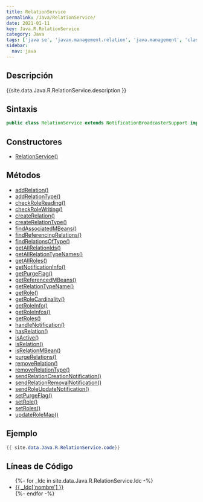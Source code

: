 ```yaml
---
title: RelationService
permalink: /Java/RelationService/
date: 2021-01-11
key: Java.R.RelationService
category: Java
tags: ['java se', 'javax.management.relation', 'java.management', 'clase java', 'Java 1.5']
sidebar: 
  nav: java
---
```


## Descripción
{{site.data.Java.R.RelationService.description }}

## Sintaxis
~~~java
public class RelationService extends NotificationBroadcasterSupport implements RelationServiceMBean, MBeanRegistration, NotificationListener
~~~

## Constructores
* [RelationService()](/Java/RelationService/RelationService/)

## Métodos
* [addRelation()](/Java/RelationService/addRelation)
* [addRelationType()](/Java/RelationService/addRelationType)
* [checkRoleReading()](/Java/RelationService/checkRoleReading)
* [checkRoleWriting()](/Java/RelationService/checkRoleWriting)
* [createRelation()](/Java/RelationService/createRelation)
* [createRelationType()](/Java/RelationService/createRelationType)
* [findAssociatedMBeans()](/Java/RelationService/findAssociatedMBeans)
* [findReferencingRelations()](/Java/RelationService/findReferencingRelations)
* [findRelationsOfType()](/Java/RelationService/findRelationsOfType)
* [getAllRelationIds()](/Java/RelationService/getAllRelationIds)
* [getAllRelationTypeNames()](/Java/RelationService/getAllRelationTypeNames)
* [getAllRoles()](/Java/RelationService/getAllRoles)
* [getNotificationInfo()](/Java/RelationService/getNotificationInfo)
* [getPurgeFlag()](/Java/RelationService/getPurgeFlag)
* [getReferencedMBeans()](/Java/RelationService/getReferencedMBeans)
* [getRelationTypeName()](/Java/RelationService/getRelationTypeName)
* [getRole()](/Java/RelationService/getRole)
* [getRoleCardinality()](/Java/RelationService/getRoleCardinality)
* [getRoleInfo()](/Java/RelationService/getRoleInfo)
* [getRoleInfos()](/Java/RelationService/getRoleInfos)
* [getRoles()](/Java/RelationService/getRoles)
* [handleNotification()](/Java/RelationService/handleNotification)
* [hasRelation()](/Java/RelationService/hasRelation)
* [isActive()](/Java/RelationService/isActive)
* [isRelation()](/Java/RelationService/isRelation)
* [isRelationMBean()](/Java/RelationService/isRelationMBean)
* [purgeRelations()](/Java/RelationService/purgeRelations)
* [removeRelation()](/Java/RelationService/removeRelation)
* [removeRelationType()](/Java/RelationService/removeRelationType)
* [sendRelationCreationNotification()](/Java/RelationService/sendRelationCreationNotification)
* [sendRelationRemovalNotification()](/Java/RelationService/sendRelationRemovalNotification)
* [sendRoleUpdateNotification()](/Java/RelationService/sendRoleUpdateNotification)
* [setPurgeFlag()](/Java/RelationService/setPurgeFlag)
* [setRole()](/Java/RelationService/setRole)
* [setRoles()](/Java/RelationService/setRoles)
* [updateRoleMap()](/Java/RelationService/updateRoleMap)

## Ejemplo
~~~java
{{ site.data.Java.R.RelationService.code}}
~~~

## Líneas de Código
<ul>
{%- for _ldc in site.data.Java.R.RelationService.ldc -%}
   <li>
       <a href="{{_ldc['url'] }}">{{ _ldc['nombre'] }}</a>
   </li>
{%- endfor -%}
</ul>
